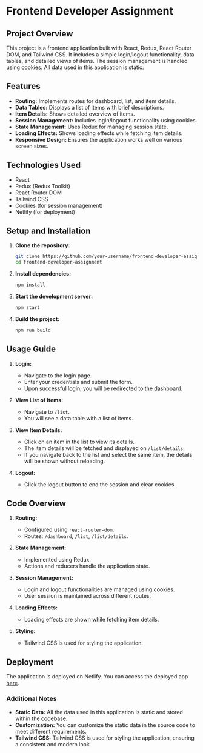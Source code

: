 # Frontend Developer Assignment

## Project Overview

This project is a frontend application built with React, Redux, React Router DOM, and Tailwind CSS. It includes a simple login/logout functionality, data tables, and detailed views of items. The session management is handled using cookies. All data used in this application is static.

## Features

- **Routing:** Implements routes for dashboard, list, and item details.
- **Data Tables:** Displays a list of items with brief descriptions.
- **Item Details:** Shows detailed overview of items.
- **Session Management:** Includes login/logout functionality using cookies.
- **State Management:** Uses Redux for managing session state.
- **Loading Effects:** Shows loading effects while fetching item details.
- **Responsive Design:** Ensures the application works well on various screen sizes.

## Technologies Used

- React
- Redux (Redux Toolkit)
- React Router DOM
- Tailwind CSS
- Cookies (for session management)
- Netlify (for deployment)

## Setup and Installation

1. **Clone the repository:**

   ```bash
   git clone https://github.com/your-username/frontend-developer-assignment.git
   cd frontend-developer-assignment
   ```

2. **Install dependencies:**

   ```bash
   npm install
   ```

3. **Start the development server:**

   ```bash
   npm start
   ```

4. **Build the project:**
   ```bash
   npm run build
   ```

## Usage Guide

1. **Login:**

   - Navigate to the login page.
   - Enter your credentials and submit the form.
   - Upon successful login, you will be redirected to the dashboard.

2. **View List of Items:**

   - Navigate to `/list`.
   - You will see a data table with a list of items.

3. **View Item Details:**

   - Click on an item in the list to view its details.
   - The item details will be fetched and displayed on `/list/details`.
   - If you navigate back to the list and select the same item, the details will be shown without reloading.

4. **Logout:**
   - Click the logout button to end the session and clear cookies.

## Code Overview

1. **Routing:**

   - Configured using `react-router-dom`.
   - Routes: `/dashboard`, `/list`, `/list/details`.

2. **State Management:**

   - Implemented using Redux.
   - Actions and reducers handle the application state.

3. **Session Management:**

   - Login and logout functionalities are managed using cookies.
   - User session is maintained across different routes.

4. **Loading Effects:**

   - Loading effects are shown while fetching item details.

5. **Styling:**
   - Tailwind CSS is used for styling the application.

## Deployment

The application is deployed on Netlify. You can access the deployed app [here](https://your-netlify-app-link.netlify.app).

### Additional Notes

- **Static Data:** All the data used in this application is static and stored within the codebase.
- **Customization:** You can customize the static data in the source code to meet different requirements.
- **Tailwind CSS:** Tailwind CSS is used for styling the application, ensuring a consistent and modern look.
